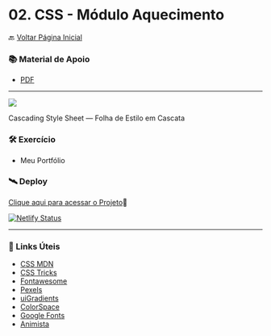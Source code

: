 # 02. CSS - Módulo Aquecimento

🔙 [Voltar Página Inicial](https://github.com/brseghese/vtex-hiring-coders-3)

<h3> 📚 Material de Apoio</h3>

- [PDF](https://drive.google.com/file/d/1r8AduyuKkrEZnJHWIatFwiQw2N333xQT/view)

---

<img src="https://img.shields.io/badge/CSS3-1572B6?style=for-the-badge&logo=css3&logoColor=white"/>

Cascading Style Sheet — Folha de Estilo em Cascata

<h3> 🛠️​ Exercício</h3>

- Meu Portfólio

<h3> 🛰️ Deploy</h3>

[Clique aqui para acessar o Projeto](https://hiringcoders3-css.netlify.app/)🔗

[![Netlify Status](https://api.netlify.com/api/v1/badges/b86d2e0a-133a-4aaf-8533-96cedd82e8d5/deploy-status)](https://app.netlify.com/sites/hiringcoders3-css/deploys)

---

<h3> 🔗​ Links Úteis</h3>

- [CSS MDN](https://developer.mozilla.org/pt-BR/docs/Web/CSS)
- [CSS Tricks](https://css-tricks.com/)
- [Fontawesome](https://fontawesome.com/)
- [Pexels](https://www.pexels.com/pt-br/)
- [uiGradients](https://uigradients.com/)
- [ColorSpace](https://mycolor.space/)
- [Google Fonts](https://fonts.google.com/)
- [Animista](https://animista.net/)
